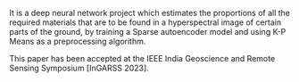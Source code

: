 It is a deep neural network project which estimates the proportions of all the required materials that are to be found in a hyperspectral image of certain parts of the ground, by training a Sparse autoencoder model and using K-P Means as a preprocessing algorithm.

This paper has been accepted at the IEEE India Geoscience and Remote Sensing Symposium [InGARSS 2023].
